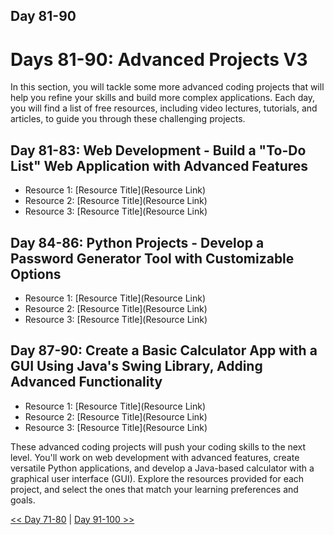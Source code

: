 
## Day 81-90

# Days 81-90: Advanced Projects V3

In this section, you will tackle some more advanced coding projects that will help you refine your skills and build more complex applications. Each day, you will find a list of free resources, including video lectures, tutorials, and articles, to guide you through these challenging projects.

## Day 81-83: Web Development - Build a "To-Do List" Web Application with Advanced Features

- Resource 1: [Resource Title](Resource Link)
- Resource 2: [Resource Title](Resource Link)
- Resource 3: [Resource Title](Resource Link)

## Day 84-86: Python Projects - Develop a Password Generator Tool with Customizable Options

- Resource 1: [Resource Title](Resource Link)
- Resource 2: [Resource Title](Resource Link)
- Resource 3: [Resource Title](Resource Link)

## Day 87-90: Create a Basic Calculator App with a GUI Using Java's Swing Library, Adding Advanced Functionality

- Resource 1: [Resource Title](Resource Link)
- Resource 2: [Resource Title](Resource Link)
- Resource 3: [Resource Title](Resource Link)

These advanced coding projects will push your coding skills to the next level. You'll work on web development with advanced features, create versatile Python applications, and develop a Java-based calculator with a graphical user interface (GUI). Explore the resources provided for each project, and select the ones that match your learning preferences and goals.

[<< Day 71-80](../Day_71-80/Day_71-80.md) | [Day 91-100 >>](../Day_91-100/Day_91-100.md)